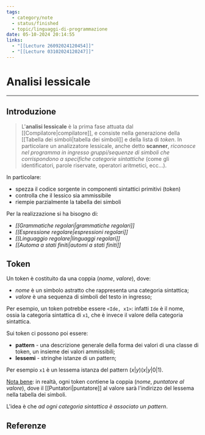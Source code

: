 ```yaml
---
tags:
  - category/note
  - status/finished
  - topic/linguaggi-di-programmazione
date: 05-10-2024 20:14:55
links:
  - "[[Lecture 26092024120454]]"
  - "[[Lecture 03102024120247]]"
---
```

# Analisi lessicale
---
## Introduzione
> L'**analisi lessicale** è la prima fase attuata dal [[Compilatore|compilatore]], e consiste nella generazione della [[Tabella dei simboli|tabella dei simboli]] e della lista di _token_. In particolare un analizzatore lessicale, anche detto **scanner**, _riconosce nel programma in ingresso gruppi/sequenze di simboli che corrispondono a specifiche categorie sintattiche_ (come gli identificatori, parole riservate, operatori aritmetici, ecc...).

In particolare:
- spezza il codice sorgente in componenti sintattici primitivi (token)
- controlla che il lessico sia ammissibile
- riempie parzialmente la tabella dei simboli

Per la realizzazione si ha bisogno di:
- _[[Grammatiche regolari|grammatiche regolari]]_
- _[[Espressione regolare|espressioni regolari]]_
- _[[Linguaggio regolare|linguaggi regolari]]_
- _[[Automa a stati finiti|automi a stati finiti]]_

## Token
Un token è costituito da una coppia (_nome_, _valore_), dove:
- _nome_ è un simbolo astratto che rappresenta una categoria sintattica;
- _valore_ è una sequenza di simboli del testo in ingresso;

Per esempio, un token potrebbe essere `<Ide, x1>`: infatti `Ide` è il nome, ossia la categoria sintattica di `x1`, che è invece il valore della categoria sintattica.

Sui token ci possono poi essere:
- **pattern** - una descrizione generale della forma dei valori di una classe di token, un insieme dei valori ammissibili;
- **lessemi** - stringhe istanze di un pattern;

Per esempio `x1` è un lessema istanza del pattern $(x|y)(x|y|0|1)$.

<u>Nota bene</u>: in realtà, ogni token contiene la coppia (_nome_, _puntatore al valore_), dove il [[Puntatori|puntatore]] al valore sarà l'indirizzo del lessema nella tabella dei simboli.

L'idea è che _ad ogni categoria sintattica è associato un pattern_.

## Referenze